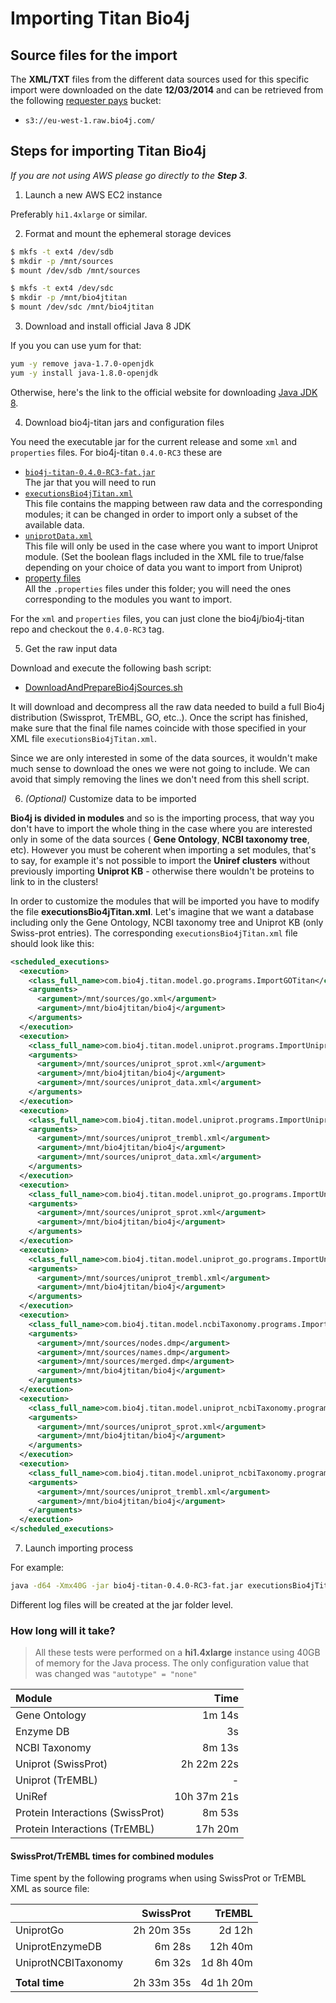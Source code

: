 # Importing Titan Bio4j


## Source files for the import

The **XML/TXT** files from the different data sources used for this specific import were downloaded on the date **12/03/2014** and can be retrieved from the following [requester pays](http://docs.aws.amazon.com/AmazonS3/latest/dev/RequesterPaysBuckets.html) bucket:

- `s3://eu-west-1.raw.bio4j.com/`


## Steps for importing Titan Bio4j

_If you are not using AWS please go directly to the **Step 3**_.

1. Launch a new AWS EC2 instance

  Preferably `hi1.4xlarge` or similar.

2. Format and mount the ephemeral storage devices

  ```bash
  $ mkfs -t ext4 /dev/sdb
  $ mkdir -p /mnt/sources
  $ mount /dev/sdb /mnt/sources

  $ mkfs -t ext4 /dev/sdc
  $ mkdir -p /mnt/bio4jtitan
  $ mount /dev/sdc /mnt/bio4jtitan
  ```

3. Download and install official Java 8 JDK

  If you you can use yum for that:

  ```bash
  yum -y remove java-1.7.0-openjdk
  yum -y install java-1.8.0-openjdk
  ```

  Otherwise, here's the link to the official website for downloading [Java JDK 8](http://www.oracle.com/technetwork/java/javase/downloads/jdk8-downloads-2133151.html).

4. Download bio4j-titan jars and configuration files

  You need the executable jar for the current release and some `xml` and `properties` files. For bio4j-titan `0.4.0-RC3` these are

  - [`bio4j-titan-0.4.0-RC3-fat.jar`](https://s3-eu-west-1.amazonaws.com/releases.era7.com/bio4j/bio4j-titan/0.4.0-RC3/bio4j-titan-0.4.0-RC3-fat.jar)  
  The jar that you will need to run
  - [`executionsBio4jTitan.xml`](https://raw.githubusercontent.com/bio4j/bio4j-titan/v0.4.0-RC3/executionsBio4jTitan.xml)  
  This file contains the mapping between raw data and the corresponding modules; it can be changed in order to import only a subset of the available data.
  - [`uniprotData.xml`](https://raw.githubusercontent.com/bio4j/bio4j-titan/v0.4.0-RC3/uniprotData.xml)  
  This file will only be used in the case where you want to import Uniprot module. (Set the boolean flags included in the XML file to true/false depending on your choice of data you want to import from Uniprot)
  - [property files](https://github.com/bio4j/bio4j-titan/tree/v0.4.0-RC3/properties_files)  
  All the `.properties` files under this folder; you will need the ones corresponding to the modules you want to import.

  For the `xml` and `properties` files, you can just clone the bio4j/bio4j-titan repo and checkout the `0.4.0-RC3` tag.

5. Get the raw input data

  Download and execute the following bash script:

  - [DownloadAndPrepareBio4jSources.sh](https://github.com/bio4j/bio4j-titan/blob/v0.4.0-RC3/DownloadAndPrepareBio4jSources.sh)

  It will download and decompress all the raw data needed to build a full Bio4j distribution (Swissprot, TrEMBL, GO, etc..).
  Once the script has finished, make sure that the final file names coincide with those specified in your XML file `executionsBio4jTitan.xml`.

  Since we are only interested in some of the data sources, it wouldn't make much sense to download the ones we were not going to include. We can avoid that simply removing the lines we don't need from this shell script.

6. _(Optional)_ Customize data to be imported

  **Bio4j is divided in modules** and so is the importing process, that way you don't have to import the whole thing in the case where you are interested only in some of the data sources ( **Gene Ontology**, **NCBI taxonomy tree**, etc). However you must be coherent when importing a set modules, that's to say, for example it's not possible to import the **Uniref clusters** without previously importing **Uniprot KB** - otherwise there wouldn't be proteins to link to in the clusters!

  In order to customize the modules that will be imported you have to modify the file **executionsBio4jTitan.xml**.
  Let's imagine that we want a database including only the Gene Ontology, NCBI taxonomy tree and Uniprot KB (only Swiss-prot entries).
  The corresponding `executionsBio4jTitan.xml` file should look like this:

  ``` xml
  <scheduled_executions>
    <execution>
      <class_full_name>com.bio4j.titan.model.go.programs.ImportGOTitan</class_full_name>
      <arguments>
        <argument>/mnt/sources/go.xml</argument>
        <argument>/mnt/bio4jtitan/bio4j</argument>
      </arguments>
    </execution>
    <execution>
      <class_full_name>com.bio4j.titan.model.uniprot.programs.ImportUniprotTitan</class_full_name>
      <arguments>
        <argument>/mnt/sources/uniprot_sprot.xml</argument>
        <argument>/mnt/bio4jtitan/bio4j</argument>
        <argument>/mnt/sources/uniprot_data.xml</argument>
      </arguments>
    </execution>
    <execution>
      <class_full_name>com.bio4j.titan.model.uniprot.programs.ImportUniprotTitan</class_full_name>
      <arguments>
        <argument>/mnt/sources/uniprot_trembl.xml</argument>
        <argument>/mnt/bio4jtitan/bio4j</argument>
        <argument>/mnt/sources/uniprot_data.xml</argument>
      </arguments>
    </execution>
    <execution>
      <class_full_name>com.bio4j.titan.model.uniprot_go.programs.ImportUniprotGoTitan</class_full_name>
      <arguments>
        <argument>/mnt/sources/uniprot_sprot.xml</argument>
        <argument>/mnt/bio4jtitan/bio4j</argument>
      </arguments>
    </execution>
    <execution>
      <class_full_name>com.bio4j.titan.model.uniprot_go.programs.ImportUniprotGoTitan</class_full_name>
      <arguments>
        <argument>/mnt/sources/uniprot_trembl.xml</argument>
        <argument>/mnt/bio4jtitan/bio4j</argument>
      </arguments>
    </execution>
    <execution>
      <class_full_name>com.bio4j.titan.model.ncbiTaxonomy.programs.ImportNCBITaxonomyTitan</class_full_name>
      <arguments>
        <argument>/mnt/sources/nodes.dmp</argument>
        <argument>/mnt/sources/names.dmp</argument>
        <argument>/mnt/sources/merged.dmp</argument>
        <argument>/mnt/bio4jtitan/bio4j</argument>
      </arguments>
    </execution>
    <execution>
      <class_full_name>com.bio4j.titan.model.uniprot_ncbiTaxonomy.programs.ImportUniprotNCBITaxonomyTitan</class_full_name>
      <arguments>
        <argument>/mnt/sources/uniprot_sprot.xml</argument>
        <argument>/mnt/bio4jtitan/bio4j</argument>
      </arguments>
    </execution>
    <execution>
      <class_full_name>com.bio4j.titan.model.uniprot_ncbiTaxonomy.programs.ImportUniprotNCBITaxonomyTitan</class_full_name>
      <arguments>
        <argument>/mnt/sources/uniprot_trembl.xml</argument>
        <argument>/mnt/bio4jtitan/bio4j</argument>
      </arguments>
    </execution>
  </scheduled_executions>
  ```

7. Launch importing process

  For example:

  ```  bash
  java -d64 -Xmx40G -jar bio4j-titan-0.4.0-RC3-fat.jar executionsBio4jTitan.xml &
  ```

  Different log files will be created at the jar folder level.

### How long will it take?

> All these tests were performed on a **hi1.4xlarge** instance using 40GB of memory for the Java process. The only configuration value that was changed was `"autotype" = "none"`


| Module                           |        Time |
|:---------------------------------|------------:|
| Gene Ontology                    |      1m 14s |
| Enzyme DB                        |          3s |
| NCBI Taxonomy                    |      8m 13s |
| Uniprot (SwissProt)              |  2h 22m 22s |
| Uniprot (TrEMBL)                 |           - |
| UniRef                           | 10h 37m 21s |
| Protein Interactions (SwissProt) |      8m 53s |
| Protein Interactions (TrEMBL)    |     17h 20m |

#### SwissProt/TrEMBL times for combined modules

Time spent by the following programs when using SwissProt or TrEMBL XML as source file:

|                     |  SwissProt |    TrEMBL |
|:--------------------|-----------:|----------:|
| UniprotGo           | 2h 20m 35s |    2d 12h |
| UniprotEnzymeDB     |     6m 28s |   12h 40m |
| UniprotNCBITaxonomy |     6m 32s | 1d 8h 40m |
|                     |            |           |
| **Total time**      | 2h 33m 35s | 4d 1h 20m |
